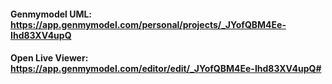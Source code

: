 #### Genmymodel UML: https://app.genmymodel.com/personal/projects/_JYofQBM4Ee-Ihd83XV4upQ <br />
#### Open Live Viewer: https://app.genmymodel.com/editor/edit/_JYofQBM4Ee-Ihd83XV4upQ#
